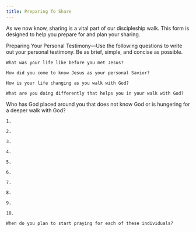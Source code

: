 ```yaml
---
title: Preparing To Share
---
```


As we now know, sharing is a vital part of our discipleship walk. This form is designed to help you prepare for and plan your sharing.

Preparing Your Personal Testimony—Use the following questions to write out your personal testimony. Be as brief, simple, and concise as possible.

`What was your life like before you met Jesus?`

`How did you come to know Jesus as your personal Savior?`

`How is your life changing as you walk with God?`

`What are you doing differently that helps you in your walk with God?`

Who has God placed around you that does not know God or is hungering for a deeper walk with God?

`1.`

`2.`

`3.`

`4.`

`5.`

`6.`

`7.`

`8.`

`9.`

`10.`

`When do you plan to start praying for each of these individuals?`